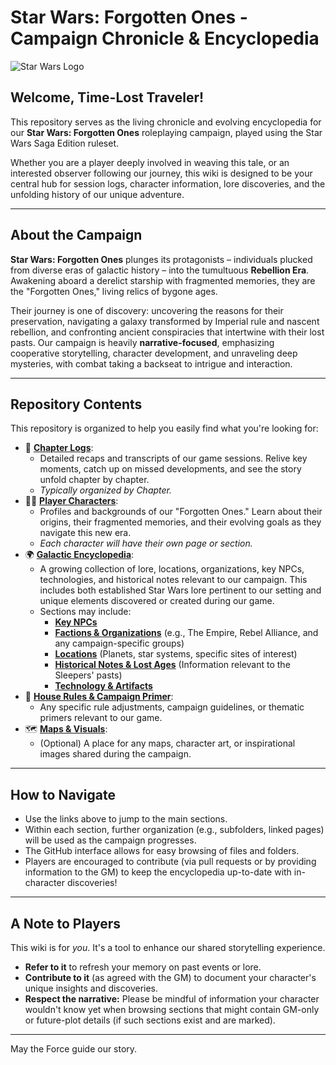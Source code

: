 # Star Wars: Forgotten Ones - Campaign Chronicle & Encyclopedia

![Star Wars Logo](https://upload.wikimedia.org/wikipedia/commons/thumb/6/6c/Star_Wars_Logo.svg/1200px-Star_Wars_Logo.svg.png)

## Welcome, Time-Lost Traveler!

This repository serves as the living chronicle and evolving encyclopedia for our **Star Wars: Forgotten Ones** roleplaying campaign, played using the Star Wars Saga Edition ruleset.

Whether you are a player deeply involved in weaving this tale, or an interested observer following our journey, this wiki is designed to be your central hub for session logs, character information, lore discoveries, and the unfolding history of our unique adventure.

---

## About the Campaign

**Star Wars: Forgotten Ones** plunges its protagonists – individuals plucked from diverse eras of galactic history – into the tumultuous **Rebellion Era**. Awakening aboard a derelict starship with fragmented memories, they are the "Forgotten Ones," living relics of bygone ages.

Their journey is one of discovery: uncovering the reasons for their preservation, navigating a galaxy transformed by Imperial rule and nascent rebellion, and confronting ancient conspiracies that intertwine with their lost pasts. Our campaign is heavily **narrative-focused**, emphasizing cooperative storytelling, character development, and unraveling deep mysteries, with combat taking a backseat to intrigue and interaction.

---

## Repository Contents

This repository is organized to help you easily find what you're looking for:

*   📄 **[Chapter Logs](./Chaptrr_Logs/)**:
    *   Detailed recaps and transcripts of our game sessions. Relive key moments, catch up on missed developments, and see the story unfold chapter by chapter.
    *   *Typically organized by Chapter.*
*   🧑‍🚀 **[Player Characters](./Player_Characters/)**:
    *   Profiles and backgrounds of our "Forgotten Ones." Learn about their origins, their fragmented memories, and their evolving goals as they navigate this new era.
    *   *Each character will have their own page or section.*
*   🌍 **[Galactic Encyclopedia](./Encyclopedia/)**:
    *   A growing collection of lore, locations, organizations, key NPCs, technologies, and historical notes relevant to our campaign. This includes both established Star Wars lore pertinent to our setting and unique elements discovered or created during our game.
    *   Sections may include:
        *   **[Key NPCs](./Encyclopedia/NPCs.md)**
        *   **[Factions & Organizations](./Encyclopedia/Factions.md)** (e.g., The Empire, Rebel Alliance, and any campaign-specific groups)
        *   **[Locations](./Encyclopedia/Locations.md)** (Planets, star systems, specific sites of interest)
        *   **[Historical Notes & Lost Ages](./Encyclopedia/History.md)** (Information relevant to the Sleepers' pasts)
        *   **[Technology & Artifacts](./Encyclopedia/Technology.md)**
*   📜 **[House Rules & Campaign Primer](./House_Rules.md)**:
    *   Any specific rule adjustments, campaign guidelines, or thematic primers relevant to our game.
*   🗺️ **[Maps & Visuals](./Maps_and_Visuals/)**:
    *   (Optional) A place for any maps, character art, or inspirational images shared during the campaign.

---

## How to Navigate

*   Use the links above to jump to the main sections.
*   Within each section, further organization (e.g., subfolders, linked pages) will be used as the campaign progresses.
*   The GitHub interface allows for easy browsing of files and folders.
*   Players are encouraged to contribute (via pull requests or by providing information to the GM) to keep the encyclopedia up-to-date with in-character discoveries!

---

## A Note to Players

This wiki is for *you*. It's a tool to enhance our shared storytelling experience.
*   **Refer to it** to refresh your memory on past events or lore.
*   **Contribute to it** (as agreed with the GM) to document your character's unique insights and discoveries.
*   **Respect the narrative:** Please be mindful of information your character wouldn't know yet when browsing sections that might contain GM-only or future-plot details (if such sections exist and are marked).

---

May the Force guide our story.
